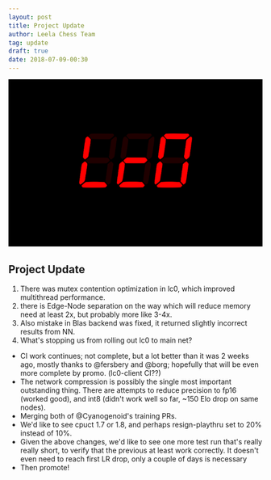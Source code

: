 ```yaml
---
layout: post
title: Project Update
author: Leela Chess Team
tag: update
draft: true
date: 2018-07-09-00:30
---
```

![logo](https://raw.githubusercontent.com/dkappe/dkappe.github.io/master/public/images/logo.png)

## Project Update

1. There was mutex contention optimization in lc0, which improved multithread performance.
2.  there is Edge-Node separation on the way which will reduce memory need at least 2x, but probably more like 3-4x.
3. Also mistake in Blas backend was fixed, it returned slightly incorrect results from NN.
4. What's stopping us from rolling out lc0 to main net?
- CI work continues; not complete, but a lot better than it was 2 weeks ago, mostly thanks to @fersbery and @borg; hopefully that will be even more complete by promo. (lc0-client CI??)
- The network compression is possibly the single most important outstanding
thing. There are attempts to reduce precision to fp16 (worked good), and int8
(didn't work well so far, ~150 Elo drop on same nodes).
- Merging both of @Cyanogenoid's training PRs.
- We'd like to see cpuct 1.7 or 1.8, and perhaps resign-playthru set to 20% instead of 10%.
- Given the above changes, we'd like to see one more
test run that's really really short, to verify that the previous at least work
correctly. It doesn't even need to reach first LR drop, only a couple of days
is necessary
- Then promote!
